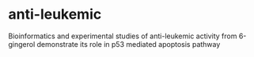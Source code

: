 # anti-leukemic
Bioinformatics and experimental studies of anti-leukemic activity from 6-gingerol demonstrate its role in p53 mediated apoptosis pathway
